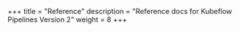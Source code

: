 +++
title = "Reference"
description = "Reference docs for Kubeflow Pipelines Version 2"
weight = 8
+++
